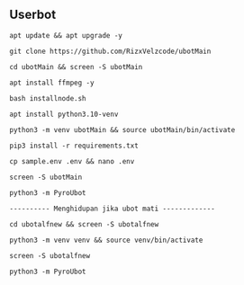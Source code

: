 ## Userbot
```
apt update && apt upgrade -y
```
```
git clone https://github.com/RizxVelzcode/ubotMain
```
```
cd ubotMain && screen -S ubotMain
```
```
apt install ffmpeg -y
```
```
bash installnode.sh
```
```
apt install python3.10-venv
```
```
python3 -m venv ubotMain && source ubotMain/bin/activate
```
```
pip3 install -r requirements.txt
```
```
cp sample.env .env && nano .env
```
```
screen -S ubotMain
```
```
python3 -m PyroUbot
```
```
---------- Menghidupan jika ubot mati -------------
```
```
cd ubotalfnew && screen -S ubotalfnew
```
```
python3 -m venv venv && source venv/bin/activate
```
```
screen -S ubotalfnew
```
```
python3 -m PyroUbot
```
